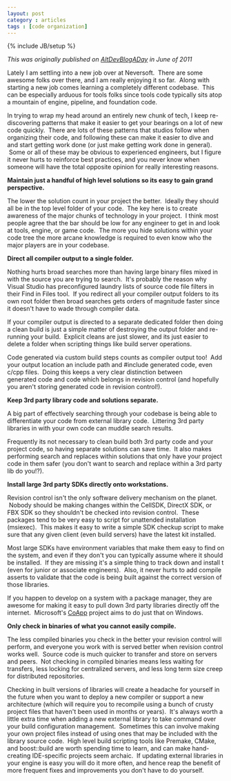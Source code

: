 ```yaml
---
layout: post
category : articles
tags : [code organization]
---
```

{% include JB/setup %}

<em>This was originally published on <a href="http://altdevblogaday.com">AltDevBlogADay</a> in June of 2011</em>

Lately I am settling into a new job over at Neversoft.  There are some awesome folks over there, and I am really enjoying it so far.  Along with starting a new job comes learning a completely different codebase.  This can be especially arduous for tools folks since tools code typically sits atop a mountain of engine, pipeline, and foundation code.

In trying to wrap my head around an entirely new chunk of tech, I keep re-discovering patterns that make it easier to get your bearings on a lot of new code quickly.  There are lots of these patterns that studios follow when organizing their code, and following these can make it easier to dive and and start getting work done (or just make getting work done in general).  Some or all of these may be obvious to experienced engineers, but I figure it never hurts to reinforce best practices, and you never know when someone will have the total opposite opinion for really interesting reasons.

<strong>Maintain just a handful of high level solutions so its easy to gain grand perspective.</strong>

The lower the solution count in your project the better.  Ideally they should all be in the top level folder of your code.  The key here is to create awareness of the major chunks of technology in your project.  I think most people agree that the bar should be low for any engineer to get in and look at tools, engine, or game code.  The more you hide solutions within your code tree the more arcane knowledge is required to even know who the major players are in your codebase.

<strong>Direct all compiler output to a single folder.</strong>

Nothing hurts broad searches more than having large binary files mixed in with the source you are trying to search.  It's probably the reason why Visual Studio has preconfigured laundry lists of source code file filters in their Find in Files tool.  If you redirect all your compiler output folders to its own root folder then broad searches gets orders of magnitude faster since it doesn't have to wade through compiler data.

If your compiler output is directed to a separate dedicated folder then doing a clean build is just a simple matter of destroying the output folder and re-running your build.  Explicit cleans are just slower, and its just easier to delete a folder when scripting things like build server operations.

Code generated via custom build steps counts as compiler output too!  Add your output location an include path and #include generated code, even c/cpp files.  Doing this keeps a very clear distinction between generated code and code which belongs in revision control (and hopefully you aren't storing generated code in revision control!).

<strong>Keep 3rd party library code and solutions separate.</strong>

A big part of effectively searching through your codebase is being able to differentiate your code from external library code.  Littering 3rd party libraries in with your own code can muddle search results.

Frequently its not necessary to clean build both 3rd party code and your project code, so having separate solutions can save time.  It also makes performing search and replaces within solutions that only have your project code in them safer (you don't want to search and replace within a 3rd party lib do you!?).

<strong>Install large 3rd party SDKs directly onto workstations.</strong>

<strong> </strong>Revision control isn't the only software delivery mechanism on the planet.  Nobody should be making changes within the CellSDK, DirectX SDK, or FBX SDK so they shouldn't be checked into revision control.  These packages tend to be very easy to script for unattended installation (msiexec).  This makes it easy to write a simple SDK checkup script to make sure that any given client (even build servers) have the latest kit installed.

Most large SDKs have environment variables that make them easy to find on the system, and even if they don't you can typically assume where it should be installed.  If they are missing it's a simple thing to track down and install t (even for junior or associate engineers).  Also, it never hurts to add compile asserts to validate that the code is being built against the correct version of those libraries.

If you happen to develop on a system with a package manager, they are awesome for making it easy to pull down 3rd party libraries directly off the internet.  Microsoft's <a href="http://coapp.org/">CoApp</a> project aims to do just that on Windows.

<strong>Only check in binaries of what you cannot easily compile.</strong>

The less compiled binaries you check in the better your revision control will perform, and everyone you work with is served better when revision control works well.  Source code is much quicker to transfer and store on servers and peers.  Not checking in compiled binaries means less waiting for transfers, less locking for centralized servers, and less long term size creep for distributed repositories.

Checking in built versions of libraries will create a headache for yourself in the future when you want to deploy a new compiler or support a new architecture (which will require you to recompile using a bunch of crusty project files that haven't been used in months or years).  It's always worth a little extra time when adding a new external library to take command over your build configuration management.  Sometimes this can involve making your own project files instead of using ones that may be included with the library source code.  High level build scripting tools like Premake, CMake, and boost::build are worth spending time to learn, and can make hand-creating IDE-specific projects seem archaic.  If updating external libraries in your engine is easy you will do it more often, and hence reap the benefit of more frequent fixes and improvements you don't have to do yourself.